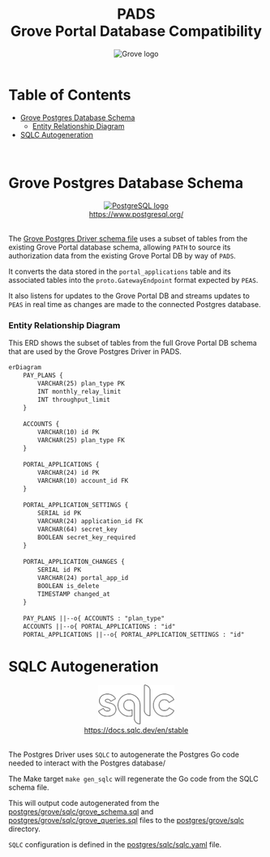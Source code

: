 <div align="center">
<h1>PADS<br/>Grove Portal Database Compatibility</h1>
<img src="https://storage.googleapis.com/grove-brand-assets/Presskit/Logo%20Joined-2.png" alt="Grove logo" width="500"/>

</div>
<br/>

# Table of Contents <!-- omit in toc -->

- [Grove Postgres Database Schema](#grove-postgres-database-schema)
    - [Entity Relationship Diagram](#entity-relationship-diagram)
- [SQLC Autogeneration](#sqlc-autogeneration)

<br/>

# Grove Postgres Database Schema

<div align="center">
<a href="https://www.postgresql.org/">
<img src="https://static-00.iconduck.com/assets.00/postgresql-icon-1987x2048-v2fkmdaw.png" alt="PostgreSQL logo" width="150"/>
<div>https://www.postgresql.org/</div>
</a>
</div>
<br/>

The [Grove Postgres Driver schema file](https://github.com/buildwithgrove/path-auth-data-server/blob/main/postgres/grove/sqlc/grove_schema.sql)
uses a subset of tables from the existing Grove Portal database schema, allowing `PATH` to source its authorization data from the existing Grove Portal DB by way of `PADS`.

It converts the data stored in the `portal_applications` table and its associated tables into the `proto.GatewayEndpoint` format expected by `PEAS`.

It also listens for updates to the Grove Portal DB and streams updates to `PEAS` in real time as changes are made to the connected Postgres database.

### Entity Relationship Diagram

This ERD shows the subset of tables from the full Grove Portal DB schema that are used by the Grove Postgres Driver in PADS.

```mermaid
erDiagram
    PAY_PLANS {
        VARCHAR(25) plan_type PK
        INT monthly_relay_limit
        INT throughput_limit
    }

    ACCOUNTS {
        VARCHAR(10) id PK
        VARCHAR(25) plan_type FK
    }

    PORTAL_APPLICATIONS {
        VARCHAR(24) id PK
        VARCHAR(10) account_id FK
    }

    PORTAL_APPLICATION_SETTINGS {
        SERIAL id PK
        VARCHAR(24) application_id FK
        VARCHAR(64) secret_key
        BOOLEAN secret_key_required
    }

    PORTAL_APPLICATION_CHANGES {
        SERIAL id PK
        VARCHAR(24) portal_app_id
        BOOLEAN is_delete
        TIMESTAMP changed_at
    }

    PAY_PLANS ||--o{ ACCOUNTS : "plan_type"
    ACCOUNTS ||--o{ PORTAL_APPLICATIONS : "id"
    PORTAL_APPLICATIONS ||--o{ PORTAL_APPLICATION_SETTINGS : "id"
```

# SQLC Autogeneration

<div align="center">
<a href="https://docs.sqlc.dev/en/stable">
<img src="../../.github/img/sqlc.png" alt="SQLC logo" width="150"/>
<div>https://docs.sqlc.dev/en/stable</div>
</a>
</div>
<br/>

The Postgres Driver uses `SQLC` to autogenerate the Postgres Go code needed to interact with the Postgres database/

The Make target `make gen_sqlc` will regenerate the Go code from the SQLC schema file.

This will output code autogenerated from the [postgres/grove/sqlc/grove_schema.sql](https://github.com/buildwithgrove/path-auth-data-server/blob/main/postgres/grove/sqlc/grove_schema.sql)
and [postgres/grove/sqlc/grove_queries.sql](https://github.com/buildwithgrove/path-auth-data-server/blob/main/postgres/grove/sqlc/grove_queries.sql) files
to the [postgres/grove/sqlc](https://github.com/buildwithgrove/path-auth-data-server/blob/main/postgres/grove/sqlc) directory.

`SQLC` configuration is defined in the [postgres/sqlc/sqlc.yaml](https://github.com/buildwithgrove/path-auth-data-server/blob/main/postgres/grove/sqlc/sqlc.yaml) file.
